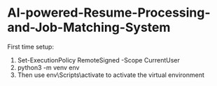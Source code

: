 # AI-powered-Resume-Processing-and-Job-Matching-System

First time setup:
1) Set-ExecutionPolicy RemoteSigned -Scope CurrentUser
2) python3 -m venv env
3) Then use env\Scripts\activate to activate the virtual environment
